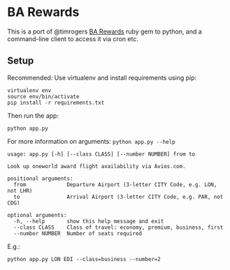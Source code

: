 # BA Rewards

This is a port of @timrogers [BA Rewards](https://github.com/timrogers/ba_rewards) ruby gem to python, and a command-line client to access it via cron etc.

## Setup

Recommended: Use virtualenv and install requirements using pip:

    virtualenv env
    source env/bin/activate
    pip install -r requirements.txt

Then run the app:

    python app.py


For more information on arguments: `python app.py --help`


    usage: app.py [-h] [--class CLASS] [--number NUMBER] from to

    Look up oneworld award flight availability via Avios.com.

    positional arguments:
      from             Departure Airport (3-letter CITY Code, e.g. LON, not LHR)
      to               Arrival Airport (3-letter CITY Code, e.g. PAR, not CDG)

    optional arguments:
      -h, --help       show this help message and exit
      --class CLASS    Class of travel: economy, premium, business, first
      --number NUMBER  Number of seats required

E.g.:

    python app.py LON EDI --class=business --number=2

